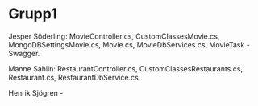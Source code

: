 # Grupp1
Jesper Söderling: MovieController.cs, CustomClassesMovie.cs, MongoDBSettingsMovie.cs, Movie.cs, MovieDbServices.cs, MovieTask - Swagger.

Manne Sahlin:  RestaurantController.cs, CustomClassesRestaurants.cs, Restaurant.cs, RestaurantDbService.cs

Henrik Sjögren - 
